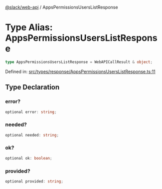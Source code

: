 [@slack/web-api](../index.md) / AppsPermissionsUsersListResponse

# Type Alias: AppsPermissionsUsersListResponse

```ts
type AppsPermissionsUsersListResponse = WebAPICallResult & object;
```

Defined in: [src/types/response/AppsPermissionsUsersListResponse.ts:11](https://github.com/slackapi/node-slack-sdk/blob/main/packages/web-api/src/types/response/AppsPermissionsUsersListResponse.ts#L11)

## Type Declaration

### error?

```ts
optional error: string;
```

### needed?

```ts
optional needed: string;
```

### ok?

```ts
optional ok: boolean;
```

### provided?

```ts
optional provided: string;
```
